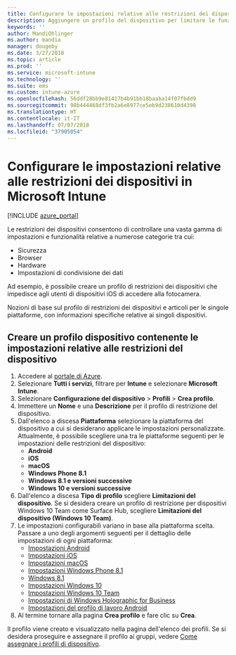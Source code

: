 ```yaml
---
title: Configurare le impostazioni relative alle restrizioni dei dispositivi in Microsoft Intune - Azure | Microsoft Docs
description: Aggiungere un profilo del dispositivo per limitare le funzionalità dei dispositivi Android, macOS, iOS, Windows Phone e Windows 10 in Microsoft Intune
keywords: ''
author: MandiOhlinger
ms.author: mandia
manager: dougeby
ms.date: 3/27/2018
ms.topic: article
ms.prod: ''
ms.service: microsoft-intune
ms.technology: ''
ms.suite: ems
ms.custom: intune-azure
ms.openlocfilehash: 56ddf28bb9e81417b4b91bb18baaba14f07fbdd9
ms.sourcegitcommit: 98b444468df3fb2a6e8977ce5eb9d238610d4398
ms.translationtype: HT
ms.contentlocale: it-IT
ms.lasthandoff: 07/07/2018
ms.locfileid: "37905054"
---
```

# <a name="configure-device-restriction-settings-in-microsoft-intune"></a>Configurare le impostazioni relative alle restrizioni dei dispositivi in Microsoft Intune

[!INCLUDE [azure_portal](./includes/azure_portal.md)]

Le restrizioni dei dispositivi consentono di controllare una vasta gamma di impostazioni e funzionalità relative a numerose categorie tra cui:
- Sicurezza
- Browser
- Hardware
- Impostazioni di condivisione dei dati

Ad esempio, è possibile creare un profilo di restrizioni dei dispositivi che impedisce agli utenti di dispositivi iOS di accedere alla fotocamera.

Nozioni di base sul profilo di restrizioni dei dispositivi e articoli per le singole piattaforme, con informazioni specifiche relative ai singoli dispositivi.

## <a name="create-a-device-profile-containing-device-restriction-settings"></a>Creare un profilo dispositivo contenente le impostazioni relative alle restrizioni del dispositivo

1. Accedere al [portale di Azure](https://portal.azure.com).
2. Selezionare **Tutti i servizi**, filtrare per **Intune** e selezionare **Microsoft Intune**.
3. Selezionare **Configurazione del dispositivo** > **Profili** > **Crea profilo**.
4. Immettere un **Nome** e una **Descrizione** per il profilo di restrizione del dispositivo.
5. Dall'elenco a discesa **Piattaforma** selezionare la piattaforma del dispositivo a cui si desiderano applicare le impostazioni personalizzate. Attualmente, è possibile scegliere una tra le piattaforme seguenti per le impostazioni delle restrizioni del dispositivo:
    - **Android**
    - **iOS**
    - **macOS**
    - **Windows Phone 8.1**
    - **Windows 8.1 e versioni successive**
    - **Windows 10 e versioni successive**
6. Dall'elenco a discesa **Tipo di profilo** scegliere **Limitazioni del dispositivo**. Se si desidera creare un profilo di restrizione per dispositivi Windows 10 Team come Surface Hub, scegliere **Limitazioni del dispositivo (Windows 10 Team)**.
7. Le impostazioni configurabili variano in base alla piattaforma scelta. Passare a uno degli argomenti seguenti per il dettaglio delle impostazioni di ogni piattaforma:
    - [Impostazioni Android](device-restrictions-android.md)
    - [Impostazioni iOS](device-restrictions-ios.md)
    - [Impostazioni macOS](device-restrictions-macos.md)
    - [Impostazioni Windows Phone 8.1](device-restrictions-windows-phone-8-1.md)
    - [Windows 8.1](device-restrictions-windows-8-1.md)
    - [Impostazioni Windows 10](device-restrictions-windows-10.md)
    - [Impostazioni Windows 10 Team](device-restrictions-windows-10-teams.md)
    - [Impostazioni di Windows Holographic for Business](device-restrictions-windows-holographic.md)
    - [Impostazioni del profilo di lavoro Android](device-restrictions-android-for-work.md)
8. Al termine tornare alla pagina **Crea profilo** e fare clic su **Crea**.

Il profilo viene creato e visualizzato nella pagina dell'elenco dei profili.
Se si desidera proseguire e assegnare il profilo ai gruppi, vedere [Come assegnare i profili di dispositivo](device-profile-assign.md).

<!--  Removing image as part of design review; retaining source until we known the disposition.

## Example of device restriction settings

In this high-level example, you'll create a device restriction policy that blocks the use of the built-in camera app on Android devices.

![How to disable the camera on Android devices](./media/disable-android-camera.png)

-->
